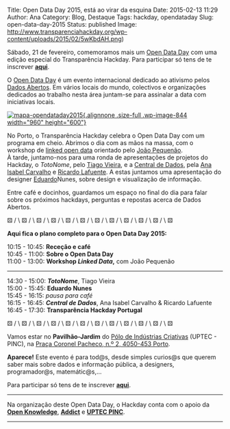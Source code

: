 Title: Open Data Day 2015, está ao virar da esquina
Date: 2015-02-13 11:29
Author: Ana
Category: Blog, Destaque
Tags: hackday, opendataday
Slug: open-data-day-2015
Status: published
Image: http://www.transparenciahackday.org/wp-content/uploads/2015/02/5wKbdAH.png)

Sábado, 21 de fevereiro, comemoramos mais um [Open Data Day](http://opendataday.org/ "International Open Data Day") com uma edição especial do Transparência Hackday. Para participar só tens de te inscrever [**aqui**](https://www.eventbrite.com/e/open-data-day-porto-tickets-15237998263 "Bilhetes - EventBrite").

O [Open Data Day](http://opendataday.org/ "International Open Data Day") é um evento internacional dedicado ao ativismo pelos [Dados Abertos](https://pt.wikipedia.org/wiki/Dados_abertos "Dados Abertos (Wikipedia)"). Em vários locais do mundo, colectivos e organizações dedicados ao trabalho nesta área juntam-se para assinalar a data com iniciativas locais.

[![mapa-opendataday2015](http://www.transparenciahackday.org/wp-content/uploads/2015/02/mapa-opendataday2015.png){.alignnone .size-full .wp-image-844 width="960" height="600"}](http://opendataday.org/map/ "Open Data Day Map")

No Porto, o Transparência Hackday celebra o Open Data Day com um programa em cheio. Abrimos o dia com as mãos na massa, com o workshop de [linked open data](https://en.wikipedia.org/wiki/Linked_data#Linked_Open_Data "Linked Open Data") orientado pelo [João Pequenão](https://twitter.com/jpequenao).  
À tarde, juntamo-nos para uma ronda de apresentações de projetos do Hackday, o *TotoNome*, pelo [Tiago Vieira](http://www.tiagovieira.pt/ "Tiago Vieira"), e a [Central de Dados](http://centraldedados.pt/ "Central de Dados"), pela [Ana Isabel Carvalho](http://twitter.com/aiscarvalho "Ana Isabel Carvalho") e [Ricardo Lafuente](http://twitter.com/rlaf "Ricardo Lafuente"). A estas juntamos uma apresentação do designer [Eduardo](http://eduardonunes.me/ "Eduardo Nunes")Nunes, sobre design e visualização de informação.

Entre café e docinhos, guardamos um espaço no final do dia para falar sobre os próximos hackdays, perguntas e repostas acerca de Dados Abertos.

⚄ / \\ ⚄ / \\ ⚄ / \\ ⚄ / \\ ⚄ / \\ ⚄ / \\ ⚄ / \\ ⚄ / \\ ⚄ / \\ ⚄ / \\ ⚄ / \\ ⚄

**Aqui fica o plano completo para o Open Data Day 2015:**

10:15 - 10:45: **Receção e café**  
10:45 - 11:00: **Sobre o Open Data Day**  
11:00 - 13:00: **Workshop *Linked Data*,** com João Pequenão

------------------------------------------------------------------------

14:30 - 15:00: ***TotoNome***, Tiago Vieira  
15:00 - 15:45: **Eduardo Nunes**  
15:45 - 16:15: *pausa para café*  
16:15 - 16:45: ***Central de Dados***, Ana Isabel Carvalho & Ricardo Lafuente  
16:45 - 17:30: **Transparência Hackday Portugal**

⚄ / \\ ⚄ / \\ ⚄ / \\ ⚄ / \\ ⚄ / \\ ⚄ / \\ ⚄ / \\ ⚄ / \\ ⚄ / \\ ⚄ / \\ ⚄ / \\ ⚄

Vamos estar no **Pavilhão-Jardim** do [Pólo de Indústrias Criativas](http://uptec.up.pt/uptec/polo-das-industrias-criativas "Parque de Ciência e Tecnologia da Universidade do Porto") (UPTEC - PINC), na [Praça Coronel Pacheco, n.º 2, 4050-453 Porto](http://www.openstreetmap.org/way/128825638 "Praça Coronel Pacheco -- OpenStreetMap").

**Aparece!** Este evento é para tod\@s, desde simples curios\@s que querem saber mais sobre dados e informação pública, a designers, programador\@s, matemátic\@s,...

Para participar só tens de te inscrever [**aqui**](https://www.eventbrite.com/e/open-data-day-porto-tickets-15237998263 "Bilhetes - EventBrite").

------------------------------------------------------------------------

Na organização deste Open Data Day, o Hackday conta com o apoio da [**Open Knowledge**](https://okfn.org/ "Open Knowledge"), [**Addict**](http://addict.pt "Addict") e [**UPTEC PINC**](http://uptec.up.pt/uptec/polo-das-industrias-criativas "Parque de Ciência e Tecnologia da Universidade do Porto").

------------------------------------------------------------------------
